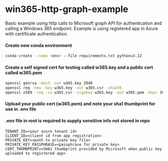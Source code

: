 # win365-http-graph-example
Basic example using http calls to Microsoft graph API for authentication and calling a Windows 365 endpoint.  Example is using registered app in Azure with certificate authentication.

#### Create new conda environment
```bash
conda create --name <env> --file requirements.txt python=3.12
```

#### Create a self signed cert for testing called w365.key and a public cert called w365.pem
```bash
openssl genrsa -des3 -out w365.key 2048
openssl req -new -key w365.key -out w365.csr -sha256
openssl x509 -req -in w365.csr -signkey w365.key -out w365.pem -days 365 -sha256 -extfile w365.conf -extensions v3_req
```

#### Upload your public cert (w365.pem) and note your sha1 thumbprint for use in .env file

#### .env file in root is required to supply sensitive info not stored in repo
```
TENANT_ID=<your azure tenant id>
CLIENT_ID=<client id from app registration>
PRIVATE_KEY=<path to private key file>
PRIVATE_KEY_PASSPHRASE=<passphrase for private key>
CERT_THUMBPRINT=<SHA1 thumbprint provided by Microsoft when public key uploaded to registered app>
```